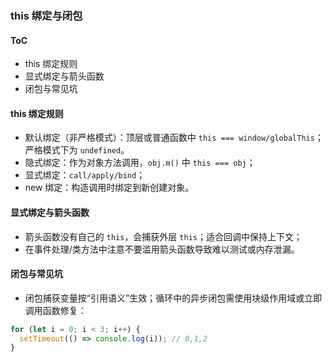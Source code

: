### this 绑定与闭包

#### ToC

- this 绑定规则
- 显式绑定与箭头函数
- 闭包与常见坑

#### this 绑定规则

- 默认绑定（非严格模式）：顶层或普通函数中 `this === window/globalThis`；严格模式下为 `undefined`。
- 隐式绑定：作为对象方法调用，`obj.m()` 中 `this === obj`；
- 显式绑定：`call/apply/bind`；
- new 绑定：构造调用时绑定到新创建对象。

#### 显式绑定与箭头函数

- 箭头函数没有自己的 `this`，会捕获外层 `this`；适合回调中保持上下文；
- 在事件处理/类方法中注意不要滥用箭头函数导致难以测试或内存泄漏。

#### 闭包与常见坑

- 闭包捕获变量按“引用语义”生效；循环中的异步闭包需使用块级作用域或立即调用函数修复：

```js
for (let i = 0; i < 3; i++) {
  setTimeout(() => console.log(i)); // 0,1,2
}
```

